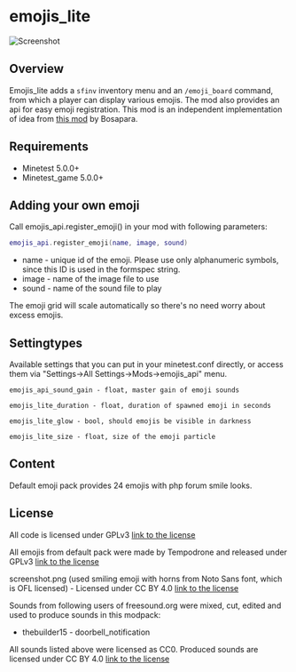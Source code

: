 # emojis_lite

![Screenshot](screenshot.png)

## Overview
Emojis_lite adds a `sfinv` inventory menu and an `/emoji_board` command, from which a player can display various emojis. The mod also provides an api for easy emoji registration. This mod is an independent implementation of idea from [this mod](https://github.com/bosapara/emoji) by Bosapara.

## Requirements

- Minetest 5.0.0+
- Minetest_game 5.0.0+

## Adding your own emoji
Call emojis_api.register_emoji() in your mod with following parameters:

```Lua
emojis_api.register_emoji(name, image, sound)
```

- name - unique id of the emoji. Please use only alphanumeric symbols, since this ID is used in the formspec string.
- image - name of the image file to use
- sound - name of the sound file to play

The emoji grid will scale automatically so there's no need worry about excess emojis.


## Settingtypes
Available settings that you can put in your minetest.conf directly, or access them via "Settings->All Settings->Mods->emojis_api" menu.

```
emojis_api_sound_gain - float, master gain of emoji sounds

emojis_lite_duration - float, duration of spawned emoji in seconds

emojis_lite_glow - bool, should emojis be visible in darkness

emojis_lite_size - float, size of the emoji particle

```

## Content
Default emoji pack provides 24 emojis with php forum smile looks.

## License

All code is licensed under GPLv3 [link to the license](https://www.gnu.org/licenses/gpl-3.0.en.html)  

All emojis from default pack were made by Tempodrone and released under GPLv3 [link to the license](https://www.gnu.org/licenses/gpl-3.0.en.html)  

screenshot.png (used smiling emoji with horns from Noto Sans font, which is OFL licensed) - Licensed under CC BY 4.0 [link to the license](https://creativecommons.org/licenses/by/4.0/legalcode)  

Sounds from following users of freesound.org were mixed, cut, edited and used to produce sounds in this modpack:

- thebuilder15 - doorbell_notification

All sounds listed above were licensed as CC0. Produced sounds are licensed under CC BY 4.0 [link to the license](https://creativecommons.org/licenses/by/4.0/legalcode)

